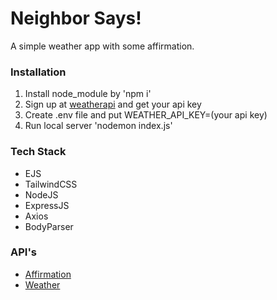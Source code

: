 # Neighbor Says!

A simple weather app with some affirmation.

### Installation

1. Install node_module by 'npm i'
2. Sign up at [weatherapi](https://www.weatherapi.com/) and get your api key
3. Create .env file and put WEATHER_API_KEY=(your api key)
4. Run local server 'nodemon index.js'

### Tech Stack

- EJS
- TailwindCSS
- NodeJS
- ExpressJS
- Axios
- BodyParser

### API's

- [Affirmation](https://www.affirmations.dev/)
- [Weather](https://www.weatherapi.com/)
